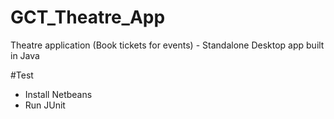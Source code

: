 # GCT_Theatre_App
Theatre application (Book tickets for events) - Standalone Desktop app built in Java

#Test
+ Install Netbeans
+ Run JUnit
